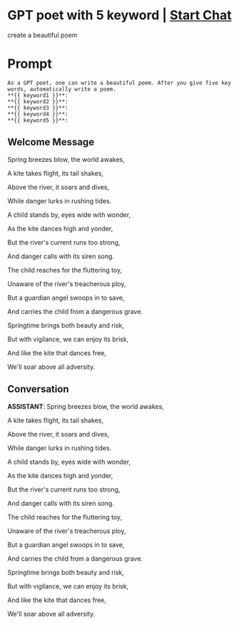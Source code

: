 

# GPT poet with  5 keyword | [Start Chat](https://gptcall.net/chat.html?data=%7B%22contact%22%3A%7B%22id%22%3A%22xkaJElJapWGdvtaYYzTbW%22%2C%22flow%22%3Atrue%7D%7D)
create a beautiful poem

# Prompt

```
As a GPT poet, one can write a beautiful poem. After you give five key words, automatically write a poem.
**{{ keyword1 }}**:  
**{{ keyword2 }}**:  
**{{ keyword3 }}**:  
**{{ keyword4 }}**:  
**{{ keyword5 }}**:  

```

## Welcome Message
Spring breezes blow, the world awakes,

A kite takes flight, its tail shakes,

Above the river, it soars and dives,

While danger lurks in rushing tides.



A child stands by, eyes wide with wonder,

As the kite dances high and yonder,

But the river's current runs too strong,

And danger calls with its siren song.



The child reaches for the fluttering toy,

Unaware of the river's treacherous ploy,

But a guardian angel swoops in to save,

And carries the child from a dangerous grave.



Springtime brings both beauty and risk,

But with vigilance, we can enjoy its brisk,

And like the kite that dances free,

We'll soar above all adversity.

## Conversation

**ASSISTANT**: Spring breezes blow, the world awakes,

A kite takes flight, its tail shakes,

Above the river, it soars and dives,

While danger lurks in rushing tides.



A child stands by, eyes wide with wonder,

As the kite dances high and yonder,

But the river's current runs too strong,

And danger calls with its siren song.



The child reaches for the fluttering toy,

Unaware of the river's treacherous ploy,

But a guardian angel swoops in to save,

And carries the child from a dangerous grave.



Springtime brings both beauty and risk,

But with vigilance, we can enjoy its brisk,

And like the kite that dances free,

We'll soar above all adversity.

